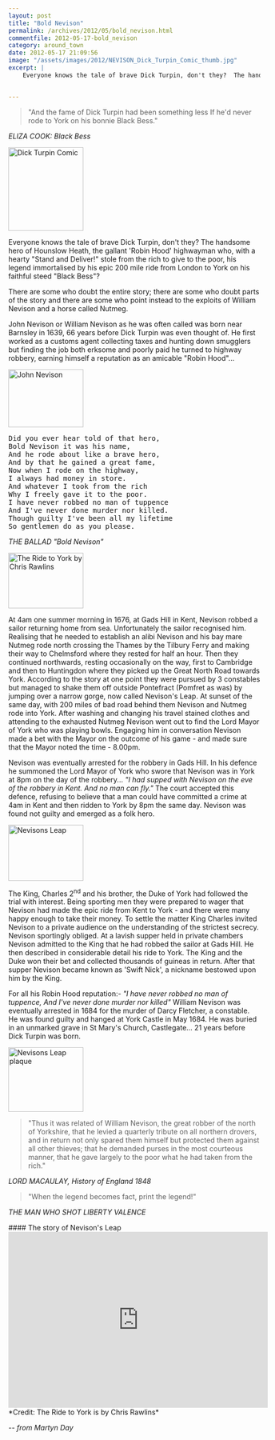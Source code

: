 ```yaml
---
layout: post
title: "Bold Nevison"
permalink: /archives/2012/05/bold_nevison.html
commentfile: 2012-05-17-bold_nevison
category: around_town
date: 2012-05-17 21:09:56
image: "/assets/images/2012/NEVISON_Dick_Turpin_Comic_thumb.jpg"
excerpt: |
    Everyone knows the tale of brave Dick Turpin, don't they?  The handsome hero of Hounslow Heath, the gallant 'Robin Hood' highwayman who, with a hearty "Stand and Deliver!" stole from the rich to give to the poor, his legend immortalised by his epic 200 mile ride from London to York on his faithful steed "Black Bess"?


---
```


> "And the fame of Dick Turpin had been something less
>  If he'd never rode to York on his bonnie Black Bess."
> 
 <cite>ELIZA COOK: Black Bess</cite>

<a href="/assets/images/2012/NEVISON_Dick_Turpin_Comic.jpg" title="See larger version of - Dick Turpin Comic"><img src="/assets/images/2012/NEVISON_Dick_Turpin_Comic_thumb.jpg" width="150" height="167" alt="Dick Turpin Comic" class="photo right" /></a>

Everyone knows the tale of brave Dick Turpin, don't they? The handsome hero of Hounslow Heath, the gallant 'Robin Hood' highwayman who, with a hearty "Stand and Deliver!" stole from the rich to give to the poor, his legend immortalised by his epic 200 mile ride from London to York on his faithful steed "Black Bess"?

There are some who doubt the entire story; there are some who doubt parts of the story and there are some who point instead to the exploits of William Nevison and a horse called Nutmeg.

John Nevison or William Nevison as he was often called was born near Barnsley in 1639, 66 years before Dick Turpin was even thought of. He first worked as a customs agent collecting taxes and hunting down smugglers but finding the job both erksome and poorly paid he turned to highway robbery, earning himself a reputation as an amicable "Robin Hood"...

<a href="/assets/images/2012/NEVISON_John_Nevison.jpg" title="See larger version of -  John Nevison"><img src="/assets/images/2012/NEVISON_John_Nevison_thumb.jpg" width="150" height="116" alt=" John Nevison" class=" right" /></a>

<pre markdown="1" class="poem">
Did you ever hear told of that hero,
Bold Nevison it was his name,
And he rode about like a brave hero,
And by that he gained a great fame,
Now when I rode on the highway,
I always had money in store.
And whatever I took from the rich
Why I freely gave it to the poor.
I have never robbed no man of tuppence
And I've never done murder nor killed.
Though guilty I've been all my lifetime
So gentlemen do as you please.
</pre>

<cite>THE BALLAD "Bold Nevison"</cite>

<a href="/assets/images/2012/NEVISON_The_Ride_to_York_by_ChrisRawlins.jpg" title="See larger version of - The Ride to York by ChrisRawlins"><img src="/assets/images/2012/NEVISON_The_Ride_to_York_by_ChrisRawlins_thumb.jpg" width="150" height="111" alt="The Ride to York by Chris Rawlins" class="photo right" /></a>

At 4am one summer morning in 1676, at Gads Hill in Kent, Nevison robbed a sailor returning home from sea. Unfortunately the sailor recognised him. Realising that he needed to establish an alibi Nevison and his bay mare Nutmeg rode north crossing the Thames by the Tilbury Ferry and making their way to Chelmsford where they rested for half an hour. Then they continued northwards, resting occasionally on the way, first to Cambridge and then to Huntingdon where they picked up the Great North Road towards York. According to the story at one point they were pursued by 3 constables but managed to shake them off outside Pontefract (Pomfret as was) by jumping over a narrow gorge, now called Nevison's Leap. At sunset of the same day, with 200 miles of bad road behind them Nevison and Nutmeg rode into York. After washing and changing his travel stained clothes and attending to the exhausted Nutmeg Nevison went out to find the Lord Mayor of York who was playing bowls. Engaging him in conversation Nevison made a bet with the Mayor on the outcome of his game - and made sure that the Mayor noted the time - 8.00pm.

Nevison was eventually arrested for the robbery in Gads Hill. In his defence he summoned the Lord Mayor of York who swore that Nevison was in York at 8pm on the day of the robbery... *"I had supped with Nevison on the eve of the robbery in Kent. And no man can fly."* The court accepted this defence, refusing to believe that a man could have committed a crime at 4am in Kent and then ridden to York by 8pm the same day. Nevison was found not guilty and emerged as a folk hero.

<a href="/assets/images/2012/NEVISON_Nevisons_Leap.jpg" title="See larger version of - Nevisons Leap"><img src="/assets/images/2012/NEVISON_Nevisons_Leap_thumb.jpg" width="150" height="112" alt="Nevisons Leap" class="photo right" /></a>

The King, Charles 2<sup>nd</sup> and his brother, the Duke of York had followed the trial with interest. Being sporting men they were prepared to wager that Nevison had made the epic ride from Kent to York - and there were many happy enough to take their money. To settle the matter King Charles invited Nevison to a private audience on the understanding of the strictest secrecy. Nevison sportingly obliged. At a lavish supper held in private chambers Nevison admitted to the King that he had robbed the sailor at Gads Hill. He then described in considerable detail his ride to York. The King and the Duke won their bet and collected thousands of guineas in return. After that supper Nevison became known as 'Swift Nick', a nickname bestowed upon him by the King.

For all his Robin Hood reputation:- *"I have never robbed no man of tuppence, And I've never done murder nor killed"* William Nevison was eventually arrested in 1684 for the murder of Darcy Fletcher, a constable. He was found guilty and hanged at York Castle in May 1684. He was buried in an unmarked grave in St Mary's Church, Castlegate... 21 years before Dick Turpin was born.

<a href="/assets/images/2012/NEVISON_Nevisons_Leap_2.jpg" title="See larger version of - Nevisons Leap plaque"><img src="/assets/images/2012/NEVISON_Nevisons_Leap_2_thumb.jpg" width="150" height="129" alt="Nevisons Leap plaque" class="photo right" /></a>

> "Thus it was related of William Nevison, the great robber of the north of Yorkshire, that he levied a quarterly tribute on all northern drovers, and in return not only spared them himself but protected them against all other thieves; that he demanded purses in the most courteous manner, that he gave largely to the poor what he had taken from the rich."

<cite>LORD MACAULAY, History of England 1848</cite>

> "When the legend becomes fact, print the legend!"

<cite>THE MAN WHO SHOT LIBERTY VALENCE</cite>

<div markdown="1" class="box">
#### The story of Nevison's Leap

<iframe width="519" height="352" src="http://www.youtube-nocookie.com/embed/TKsg8hs22uM?rel=0" frameborder="0" allowfullscreen>
</iframe>
</div>
*Credit: The Ride to York is by Chris Rawlins*

<cite>-- from Martyn Day</cite>

